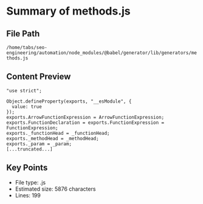# Summary of methods.js
  
## File Path
`/home/tabs/seo-engineering/automation/node_modules/@babel/generator/lib/generators/methods.js`

## Content Preview
```
"use strict";

Object.defineProperty(exports, "__esModule", {
  value: true
});
exports.ArrowFunctionExpression = ArrowFunctionExpression;
exports.FunctionDeclaration = exports.FunctionExpression = FunctionExpression;
exports._functionHead = _functionHead;
exports._methodHead = _methodHead;
exports._param = _param;
[...truncated...]
```

## Key Points
- File type: .js
- Estimated size: 5876 characters
- Lines: 199
